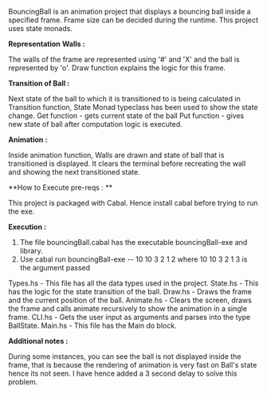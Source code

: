 
BouncingBall is an animation project that displays a bouncing ball inside a specified frame. Frame size can be decided during the runtime.
This project uses state monads.

**Representation**
**Walls :**

The walls of the frame are represented using '#' and 'X' and the ball is represented by 'o'.
Draw function explains the logic for this frame.

**Transition of Ball :**

Next state of the ball to which it is transitioned to is being calculated in Transition function, State Monad typeclass has been used to show the state change.
Get function - gets current state of the ball
Put function - gives new state of ball after computation logic is executed.

**Animation :** 

Inside animation function, Walls are drawn and state of ball that is transitioned is displayed.
It clears the terminal before recreating the wall and showing the next transitioned state.

**How to Execute
pre-reqs : **

This project is packaged with Cabal. Hence install cabal before trying to run the exe.

**Execution :** 

1. The file bouncingBall.cabal has the executable bouncingBall-exe and library.
2. Use cabal run bouncingBall-exe -- 10 10 3 2 1 2
   where 10 10 3 2 1 3 is the argument passed
   
Types.hs - This file has all the data types used in the project.
State.hs - This has the logic for the state transition of the ball.
Draw.hs  - Draws the frame and the current position of the ball.
Animate.hs - Clears the screen, draws the frame and calls animate recursively to show the animation in a single frame.
CLI.hs   - Gets the user input as arguments and parses into the type BallState.
Main.hs  - This file has the Main do block. 
   
**Additional notes :**

During some instances, you can see the ball is not displayed inside the frame, that is because the rendering of animation is very fast on 
Ball's state hence its not seen. I have hence added a 3 second delay to solve this problem.
